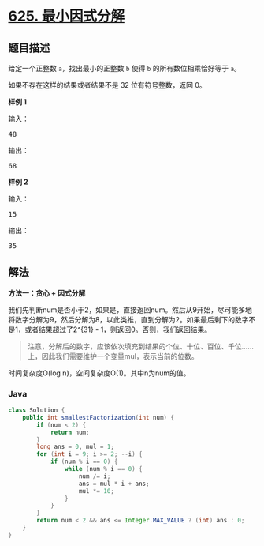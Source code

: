 # [625. 最小因式分解](https://leetcode.cn/problems/minimum-factorization)

## 题目描述

<p>给定一个正整数 <code>a</code>，找出最小的正整数 <code>b</code> 使得 <code>b</code> 的所有数位相乘恰好等于 <code>a</code>。</p>

<p>如果不存在这样的结果或者结果不是 32 位有符号整数，返回 0。</p>

<p><strong>样例 1</strong></p>

<p>输入：</p>

<pre>48 
</pre>

<p>输出：</p>

<pre>68</pre>

<p><strong>样例 2</strong></p>

<p>输入：</p>

<pre>15
</pre>

<p>输出：</p>

<pre>35</pre>

## 解法

**方法一：贪心 + 因式分解**

我们先判断num是否小于2，如果是，直接返回num。然后从9开始，尽可能多地将数字分解为9，然后分解为8，以此类推，直到分解为2。如果最后剩下的数字不是1，或者结果超过了2^{31} - 1，则返回0。否则，我们返回结果。

> 注意，分解后的数字，应该依次填充到结果的个位、十位、百位、千位……上，因此我们需要维护一个变量mul，表示当前的位数。

时间复杂度O(log n)，空间复杂度O(1)。其中n为num的值。

### **Java**

```java
class Solution {
    public int smallestFactorization(int num) {
        if (num < 2) {
            return num;
        }
        long ans = 0, mul = 1;
        for (int i = 9; i >= 2; --i) {
            if (num % i == 0) {
                while (num % i == 0) {
                    num /= i;
                    ans = mul * i + ans;
                    mul *= 10;
                }
            }
        }
        return num < 2 && ans <= Integer.MAX_VALUE ? (int) ans : 0;
    }
}
```
